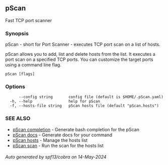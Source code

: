 ## pScan

Fast TCP port scanner

### Synopsis

pScan - short for Port Scanner - executes TCP port scan on a list of hosts.

pScan allows you to add, list and delete hosts from the list.
It executes a port scan on a specified TCP ports.
You can customize the target ports using a command line flag.


```
pScan [flags]
```

### Options

```
      --config string       config file (default is $HOME/.pScan.yaml)
  -h, --help                help for pScan
  -f, --hosts-file string   pScan hosts file (default "pScan.hosts")
```

### SEE ALSO

* [pScan completion](pScan_completion.md)	 - Generate bash completion for the pScan
* [pScan docs](pScan_docs.md)	 - Generate docs for your command
* [pScan hosts](pScan_hosts.md)	 - Manage the hosts list
* [pScan scan](pScan_scan.md)	 - Run the scan for the hosts list

###### Auto generated by spf13/cobra on 14-May-2024
